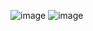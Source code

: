 ![image](https://github.com/Jiyarathore/BinaryTree/assets/96529109/32ddf781-f3c1-41dd-9e2c-0b3b3ecf00eb)
![image](https://github.com/Jiyarathore/BinaryTree/assets/96529109/9496c834-87f9-4986-afe8-764864950f1c)
